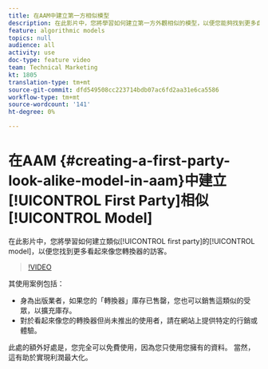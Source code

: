 ```yaml
---
title: 在AAM中建立第一方相似模型
description: 在此影片中，您將學習如何建立第一方外觀相似的模型，以便您能夠找到更多自己的訪客，這些訪客看起來更像您的轉換器。
feature: algorithmic models
topics: null
audience: all
activity: use
doc-type: feature video
team: Technical Marketing
kt: 1805
translation-type: tm+mt
source-git-commit: dfd549508cc223714bdb07ac6fd2aa31e6ca5586
workflow-type: tm+mt
source-wordcount: '141'
ht-degree: 0%

---
```



# 在AAM {#creating-a-first-party-look-alike-model-in-aam}中建立[!UICONTROL First Party]相似[!UICONTROL Model]

在此影片中，您將學習如何建立類似[!UICONTROL first party]的[!UICONTROL model]，以便您找到更多看起來像您轉換器的訪客。

>[!VIDEO](https://video.tv.adobe.com/v/23504/?quality=12)

其使用案例包括：

* 身為出版業者，如果您的「轉換器」庫存已售罄，您也可以銷售這類似的受眾，以擴充庫存。
* 對於看起來像您的轉換器但尚未推出的使用者，請在網站上提供特定的行銷或體驗。

此處的額外好處是，您完全可以免費使用，因為您只使用您擁有的資料。 當然，這有助於實現利潤最大化。
